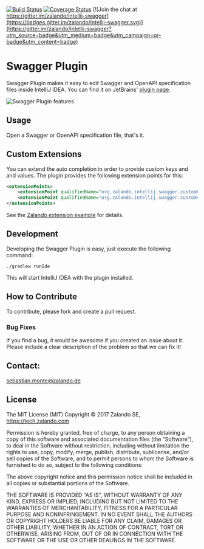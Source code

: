 [![Build Status](https://travis-ci.org/zalando/intellij-swagger.svg?branch=master)](https://travis-ci.org/zalando/intellij-swagger)
[![Coverage Status](https://coveralls.io/repos/github/zalando/intellij-swagger/badge.svg?branch=master)](https://coveralls.io/github/zalando/intellij-swagger?branch=master) [![Join the chat at https://gitter.im/zalando/intellij-swagger](https://badges.gitter.im/zalando/intellij-swagger.svg)](https://gitter.im/zalando/intellij-swagger?utm_source=badge&utm_medium=badge&utm_campaign=pr-badge&utm_content=badge)

# Swagger Plugin
Swagger Plugin makes it easy to edit Swagger and OpenAPI specification files inside IntelliJ IDEA. You can find it on JetBrains' [plugin page](https://plugins.jetbrains.com/plugin/8347).

![Swagger Plugin features](https://github.com/zalando/intellij-swagger/blob/master/docs/features.gif?raw=true)

## Usage

Open a Swagger or OpenAPI specification file, that's it.

## Custom Extensions

You can extend the auto completion in order to provide custom keys and and values. The plugin provides the following extension points for this:

```xml
<extensionPoints>
    <extensionPoint qualifiedName="org.zalando.intellij.swagger.customFieldFactory" interface="org.zalando.intellij.swagger.extensions.completion.swagger.SwaggerCustomFieldCompletionFactory"/>
    <extensionPoint qualifiedName="org.zalando.intellij.swagger.customValueFactory" interface="org.zalando.intellij.swagger.extensions.completion.swagger.SwaggerCustomValueCompletionFactory"/>
</extensionPoints>
```

See the [Zalando extension example](https://github.com/zalando/intellij-swagger/blob/master/examples/extensions-zalando) for details.

## Development

Developing the Swagger Plugin is easy, just execute the following command:

```./gradlew runIde```

This will start IntelliJ IDEA with the plugin installed.

## How to Contribute
To contribute, please fork and create a pull request.

### Bug Fixes
If you find a bug, it would be awesome if you created an issue about it. Please include a clear description of the problem so that we can fix it!

## Contact:
sebastian.monte@zalando.de

## License
The MIT License (MIT) Copyright © 2017 Zalando SE, https://tech.zalando.com

Permission is hereby granted, free of charge, to any person obtaining a copy of this software and associated documentation files (the “Software”), to deal in the Software without restriction, including without limitation the rights to use, copy, modify, merge, publish, distribute, sublicense, and/or sell copies of the Software, and to permit persons to whom the Software is furnished to do so, subject to the following conditions:

The above copyright notice and this permission notice shall be included in all copies or substantial portions of the Software.

THE SOFTWARE IS PROVIDED “AS IS”, WITHOUT WARRANTY OF ANY KIND, EXPRESS OR IMPLIED, INCLUDING BUT NOT LIMITED TO THE WARRANTIES OF MERCHANTABILITY, FITNESS FOR A PARTICULAR PURPOSE AND NONINFRINGEMENT. IN NO EVENT SHALL THE AUTHORS OR COPYRIGHT HOLDERS BE LIABLE FOR ANY CLAIM, DAMAGES OR OTHER LIABILITY, WHETHER IN AN ACTION OF CONTRACT, TORT OR OTHERWISE, ARISING FROM, OUT OF OR IN CONNECTION WITH THE SOFTWARE OR THE USE OR OTHER DEALINGS IN THE SOFTWARE.
